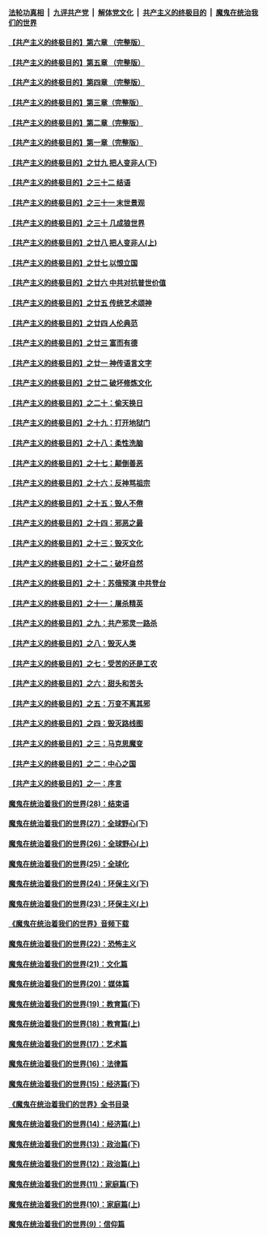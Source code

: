####  [法轮功真相](../../../../basic/blob/master/README.md?t=04261531) &nbsp;|&nbsp; [九评共产党](../../../../9ping.md/blob/master/README.md?t=04261531) &nbsp;|&nbsp; [解体党文化](../../../../jtdwh.md/blob/master/README.md?t=04261531)  &nbsp;|&nbsp; [共产主义的终极目的](../../../../gczydzjmd.md/blob/master/README.md?t=04261531) &nbsp;|&nbsp; [魔鬼在统治我们的世界](../../../../mgztzwmdsj.md/blob/master/README.md?t=04261531) 

#### [【共产主义的终极目的】第六章 （完整版）](../pages/nsc422/n11428913.md?t=04261531) 

#### [【共产主义的终极目的】第五章 （完整版）](../pages/nsc422/n11428912.md?t=04261531) 

#### [【共产主义的终极目的】第四章 （完整版）](../pages/nsc422/n11428907.md?t=04261531) 

#### [【共产主义的终极目的】第三章（完整版）](../pages/nsc422/n11428848.md?t=04261531) 

#### [【共产主义的终极目的】第二章（完整版）](../pages/nsc422/n11428831.md?t=04261531) 

#### [【共产主义的终极目的】第一章（完整版）](../pages/nsc422/n11417651.md?t=04261531) 

#### [【共产主义的终极目的】之廿九 把人变非人(下)](../pages/nsc422/n11344140.md?t=04261531) 

#### [【共产主义的终极目的】之三十二 结语](../pages/nsc422/n11360535.md?t=04261531) 

#### [【共产主义的终极目的】之三十一 末世景观](../pages/nsc422/n11351129.md?t=04261531) 

#### [【共产主义的终极目的】之三十 几成狼世界](../pages/nsc422/n11348280.md?t=04261531) 

#### [【共产主义的终极目的】之廿八 把人变非人(上)](../pages/nsc422/n11340492.md?t=04261531) 

#### [【共产主义的终极目的】之廿七 以恨立国](../pages/nsc422/n11336944.md?t=04261531) 

#### [【共产主义的终极目的】之廿六 中共对抗普世价值](../pages/nsc422/n11324785.md?t=04261531) 

#### [【共产主义的终极目的】之廿五 传统艺术颂神](../pages/nsc422/n11296396.md?t=04261531) 

#### [【共产主义的终极目的】之廿四 人伦典范](../pages/nsc422/n11296397.md?t=04261531) 

#### [【共产主义的终极目的】之廿三 富而有德](../pages/nsc422/n11283598.md?t=04261531) 

#### [【共产主义的终极目的】之廿一 神传语言文字](../pages/nsc422/n11263265.md?t=04261531) 

#### [【共产主义的终极目的】之廿二 破坏修炼文化](../pages/nsc422/n11245728.md?t=04261531) 

#### [【共产主义的终极目的】之二十：偷天换日](../pages/nsc422/n11238846.md?t=04261531) 

#### [【共产主义的终极目的】之十九：打开地狱门](../pages/nsc422/n11206376.md?t=04261531) 

#### [【共产主义的终极目的】之十八：柔性洗脑](../pages/nsc422/n11199994.md?t=04261531) 

#### [【共产主义的终极目的】之十七：颠倒善恶](../pages/nsc422/n11179782.md?t=04261531) 

#### [【共产主义的终极目的】之十六：反神骂祖宗](../pages/nsc422/n11166798.md?t=04261531) 

#### [【共产主义的终极目的】之十五：毁人不倦](../pages/nsc422/n11166792.md?t=04261531) 

#### [【共产主义的终极目的】之十四：邪恶之最](../pages/nsc422/n11150249.md?t=04261531) 

#### [【共产主义的终极目的】之十三：毁灭文化](../pages/nsc422/n11135227.md?t=04261531) 

#### [【共产主义的终极目的】之十二：破坏自然](../pages/nsc422/n11135214.md?t=04261531) 

#### [【共产主义的终极目的】之十：苏俄预演 中共登台](../pages/nsc422/n11118424.md?t=04261531) 

#### [【共产主义的终极目的】之十一：屠杀精英](../pages/nsc422/n11118442.md?t=04261531) 

#### [【共产主义的终极目的】之九：共产邪灵一路杀](../pages/nsc422/n11114139.md?t=04261531) 

#### [【共产主义的终极目的】之八：毁灭人类](../pages/nsc422/n11108503.md?t=04261531) 

#### [【共产主义的终极目的】之七：受苦的还是工农](../pages/nsc422/n11101809.md?t=04261531) 

#### [【共产主义的终极目的】之六：甜头和苦头](../pages/nsc422/n11096971.md?t=04261531) 

#### [【共产主义的终极目的】之五：万变不离其邪](../pages/nsc422/n11091285.md?t=04261531) 

#### [【共产主义的终极目的】之四：毁灭路线图](../pages/nsc422/n11086284.md?t=04261531) 

#### [【共产主义的终极目的】之三：马克思魔变](../pages/nsc422/n11061941.md?t=04261531) 

#### [【共产主义的终极目的】之二：中心之国](../pages/nsc422/n11047728.md?t=04261531) 

#### [【共产主义的终极目的】之一：序言](../pages/nsc422/n11086077.md?t=04261531) 

#### [魔鬼在统治着我们的世界(28)：结束语](../pages/nsc422/n10936246.md?t=04261531) 

#### [魔鬼在统治着我们的世界(27)：全球野心(下)](../pages/nsc422/n10928319.md?t=04261531) 

#### [魔鬼在统治着我们的世界(26)：全球野心(上)](../pages/nsc422/n10900318.md?t=04261531) 

#### [魔鬼在统治着我们的世界(25)：全球化](../pages/nsc422/n10788205.md?t=04261531) 

#### [魔鬼在统治着我们的世界(24)：环保主义(下)](../pages/nsc422/n10695307.md?t=04261531) 

#### [魔鬼在统治着我们的世界(23)：环保主义(上)](../pages/nsc422/n10688613.md?t=04261531) 

#### [《魔鬼在统治着我们的世界》音频下载](../pages/nsc422/n10635553.md?t=04261531) 

#### [魔鬼在统治着我们的世界(22)：恐怖主义](../pages/nsc422/n10614727.md?t=04261531) 

#### [魔鬼在统治着我们的世界(21)：文化篇](../pages/nsc422/n10597706.md?t=04261531) 

#### [魔鬼在统治着我们的世界(20)：媒体篇](../pages/nsc422/n10586579.md?t=04261531) 

#### [魔鬼在统治着我们的世界(19)：教育篇(下)](../pages/nsc422/n10564808.md?t=04261531) 

#### [魔鬼在统治着我们的世界(18)：教育篇(上)](../pages/nsc422/n10526970.md?t=04261531) 

#### [魔鬼在统治着我们的世界(17)：艺术篇](../pages/nsc422/n10499093.md?t=04261531) 

#### [魔鬼在统治着我们的世界(16)：法律篇](../pages/nsc422/n10485969.md?t=04261531) 

#### [魔鬼在统治着我们的世界(15)：经济篇(下)](../pages/nsc422/n10469975.md?t=04261531) 

#### [《魔鬼在统治着我们的世界》全书目录](../pages/nsc422/n10464261.md?t=04261531) 

#### [魔鬼在统治着我们的世界(14)：经济篇(上)](../pages/nsc422/n10457370.md?t=04261531) 

#### [魔鬼在统治着我们的世界(13)：政治篇(下)](../pages/nsc422/n10448270.md?t=04261531) 

#### [魔鬼在统治着我们的世界(12)：政治篇(上)](../pages/nsc422/n10444576.md?t=04261531) 

#### [魔鬼在统治着我们的世界(11)：家庭篇(下)](../pages/nsc422/n10440961.md?t=04261531) 

#### [魔鬼在统治着我们的世界(10)：家庭篇(上)](../pages/nsc422/n10435448.md?t=04261531) 

#### [魔鬼在统治着我们的世界(9)：信仰篇](../pages/nsc422/n10432159.md?t=04261531) 

